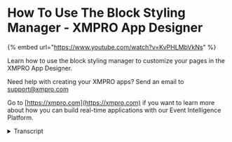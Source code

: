 # How To Use The Block Styling Manager - XMPRO App Designer
{% embed url="https://www.youtube.com/watch?v=KvPHLMbVkNs" %}

Learn how to use the block styling manager to customize your pages in the XMPRO App Designer.

Need help with creating your XMPRO apps? Send an email to support@xmpro.com

Go to [https://xmpro.com](https://xmpro.com) if you want to learn more about how you can build real-time applications with our Event Intelligence Platform.
<details>
<summary>Transcript</summary>hello and welcome to another training

video from XM pro today we'll be looking

at how to use the block styling manager

the block styling manager is how you add

CSS styles to elements on your page to

get to the block styling manager click

on an element in the page and then click

on the block styling tab in the command

bar if you're on the blocks tab or the

page data tab when you click on an

element the tab will automatically be

changed to the block styling tab there

are several sections in the styling

manager the general section contains

options for the general positioning of

the element the dimension section

contains options for the size outer

margins and inner padding of the element

the Flex layout section contains options

for CSS flexbox Styles the typography

section contains options for affecting

text inside the element the decoration

section contains options for opacity

background borders and shadows and the

extra section contains options for

anything that doesn't fit in a different

category like transitions and rotations

how you would use these options is up to

you but as an example I can change the

font color size line height weight and

text alignment inside of this text

element

give a background color to the body of

the page there is a section at the top

of the styling manager that says style

group this is how you apply styles to

multiple elements at once so you've been

editing the Styles for one of these

paragraphs but you don't want to go into

each of them and do the same thing over

and over you can add a style group to

each of the elements I'll delete this

one and then and now the style that you

select applies to every element in the

style group any element that you add to

the style group later we'll get these

Styles as well if you want to add extra

Styles to one element of the style group

but not the others you can uncheck the

style group and change the Styles this

will apply the Styles to that element

only and not to the style group you can

then retake the style group to apply

styles to every element again and you

can remove the style group from an

element by clicking the X this will

remove the sales from this element which

have been applied to that style group

there is also the state drop down this

will apply Styles only when the state of

the element is whatever we select here

for instance select the hover State and

give a background color of green when

the hover is selected it will show a

preview but if we remove the hover

section selection it will behave

normally now when you hover over the

element the background color turns green

is also click which applies sales when

you click on an element

and even odd which will apply styles to

every odd element this is even odd even

odd even so it's every second element

that this applies to this has been how

to use the block styling manager
</details>